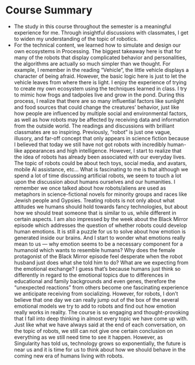 # Course Summary #
- The study in this course throughout the semester is a meaningful experience for me. Through insightful discussions with classmates, I get to widen my understanding of the topic of robotics. 
- For the technical content, we learned how to simulate and design our own ecosystems in Processing. The biggest takeaway here is that for many of the robots that display complicated behavior and personalities, the algorithms are actually so much simpler than we thought. For example, I remember in the reading “Vehicle”, the little vehicle displays a character of being afraid. However, the basic logic here is just to let the vehicle leaves from where there is light. I enjoy the experience of trying to create my own ecosystem using the techniques learned in class. I try to mimic how frogs and tadpoles live and grow in the pond. During this process, I realize that there are so many influential factors like sunlight and food sources that could change the creatures’ behavior, just like how people are influenced by multiple social and environmental factors, as well as how robots may be affected by receiving data and information from the outside world.
The readings and discussions with brilliant classmates are so inspiring. Previously, “robot” is just one vague, illusory, and far-off concept that only appears in science fiction because I believed that today we still have not got robots with incredibly human-like appearances and high intelligence. However, I start to realize that the idea of robots has already been associated with our everyday lives. The topic of robots could be about tech toys, social media, and avatars, mobile AI assistance, etc... What is fascinating to me is that although we spend a lot of time discussing artificial robots, we seem to touch a lot upon the discussion about humans ourselves and our humanities. I remember we once talked about how robots/aliens are used as metaphors in science-fictional novels for minority groups and races like Jewish people and Gypsies. Treating robots is not only about what attitudes we humans should hold towards fancy technologies, but about how we should treat someone that is similar to us, while different in certain aspects. I am also impressed by the week about the Black Mirror episode which addresses the question of whether robots could develop human emotions. It is still a puzzle for us to solve about how emotion is generated inside our brains. And I start to wonder what emotions really mean to us — why emotion seems to be a necessary component for a humanoid which wants to resemble humans? Why does the female protagonist of the Black Mirror episode feel desperate when the robot husband just does what she told him to do? What are we expecting from the emotional exchange? I guess that’s because humans just think so differently in regard to the emotional topics due to differences in educational and family backgrounds and even genes, therefore the “unexpected reactions” from others become one fascinating experience we anticipate receiving from socializing. However, for robots, I don’t believe that one day we can really jump out of the box of the several emotional models we try to add to robots and find out how emotion really works in reality.
The course is so engaging and thought-provoking that I fall into deep thinking in almost every topic we have come up with. Just like what we have always said at the end of each conversation, on the topic of robots, we still can not give one certain conclusion on everything as we still need time to see it happen. However, as Singularity has told us, technology grows so exponentially, the future is near us and it is time for us to think about how we should behave in the coming new era of humans living with robots.


